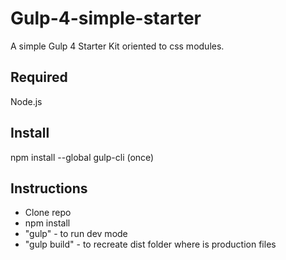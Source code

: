 # Gulp-4-simple-starter
A simple Gulp 4 Starter Kit oriented to css modules.

## Required
Node.js

## Install
npm install --global gulp-cli		 (once)

## Instructions
* Clone repo
* npm install
* "gulp" - to run dev mode
* "gulp build" - to  recreate dist folder where is production files 